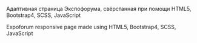 Адаптивная страница Экспофорума, свёрстанная при помощи HTML5, Bootstrap4, SCSS, JavaScript


Expoforum responsive page made using HTML5, Bootstrap4, SCSS, JavaScript
